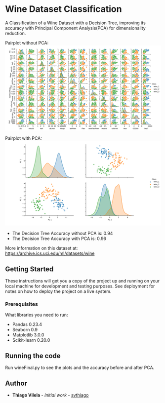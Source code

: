 # Wine Dataset Classification

A Classification of a Wine Dataset with a Decision Tree, improving its accuracy with Principal Component Analysis(PCA) for dimensionality reduction.

Pairplot without PCA:
![alt text](https://github.com/svthiago/testRepo/blob/master/before_pca.png)

Pairplot with PCA:
![alt text](https://github.com/svthiago/testRepo/blob/master/after_pca.png)


  - The Decision Tree Accuracy without PCA is: 0.94
  - The Decision Tree Accuracy with PCA is: 0.96

More information on this dataset at:
https://archive.ics.uci.edu/ml/datasets/wine

## Getting Started

These instructions will get you a copy of the project up and running on your local machine for development and testing purposes. See deployment for notes on how to deploy the project on a live system.


### Prerequisites

What libraries you need to run:

  - Pandas 0.23.4
  - Seaborn 0.9
  - Matplotlib 3.0.0
  - Scikit-learn 0.20.0
 

## Running the code

Run wineFinal.py to see the plots and the accuracy before and after PCA.


## Author

* **Thiago Vilela** - *Initial work* - [svthiago](https://github.com/svthiago)
